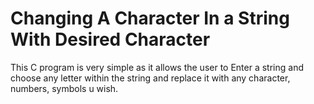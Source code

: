 # Changing A Character In a String With Desired Character
This C program is very simple as it allows the user to Enter a string and choose any letter within the string and replace it with any character, numbers, symbols u wish.
